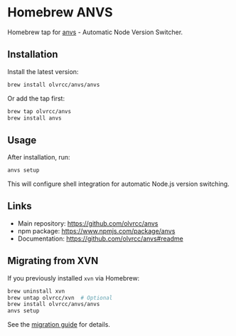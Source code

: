 # Homebrew ANVS

Homebrew tap for [anvs](https://github.com/olvrcc/anvs) - Automatic Node Version Switcher.

## Installation

Install the latest version:
```bash
brew install olvrcc/anvs/anvs
```

Or add the tap first:
```bash
brew tap olvrcc/anvs
brew install anvs
```

## Usage

After installation, run:
```bash
anvs setup
```

This will configure shell integration for automatic Node.js version switching.

## Links

- Main repository: https://github.com/olvrcc/anvs
- npm package: https://www.npmjs.com/package/anvs
- Documentation: https://github.com/olvrcc/anvs#readme

## Migrating from XVN

If you previously installed `xvn` via Homebrew:

```bash
brew uninstall xvn
brew untap olvrcc/xvn  # Optional
brew install olvrcc/anvs/anvs
anvs setup
```

See the [migration guide](https://github.com/olvrcc/anvs/blob/main/docs/XVN_TO_ANVS_MIGRATION.md) for details.
